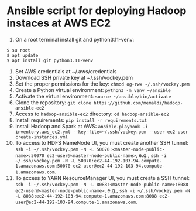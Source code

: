 # Ansible script for deploying Hadoop instaces at AWS EC2

1. On a root terminal install git and python3.11-venv: 

```
$ su root
$ apt update
$ apt install git python3.11-venv
```

1. Set AWS credentials at ~/.aws/credentials
2. Download SSH private key at ~/.ssh/vockey.pem
3. Set the proper permissions for the key: `chmod og-rwx ~/.ssh/vockey.pem`
4. Create a Python virtual environment: `python3 -m venv ~/ansible`
5. Activate the virtual environment: `source ~/ansible/bin/activate`
6. Clone the repository: `git clone https://github.com/memaldi/hadoop-ansible-ec2`
6. Access to `hadoop-ansible-ec2` directory: `cd hadoop-ansible-ec2`
4. Install requirements: `pip install -r requirements.txt`
6. Install Hadoop and Spark at AWS: `ansible-playbook -i inventory.aws_ec2.yml --key-file=~/.ssh/vockey.pem --user ec2-user create-instances.yml`
7. To access to HDFS NameNode UI, you must create another SSH tunnel: `ssh -i ~/.ssh/vockey.pem -N -L 50070:<master-node-public-name>:50070 ec2-user@<master-node-public-name>`, e.g., `ssh -i ~/.ssh/vockey.pem -N -L 50070:ec2-44-192-103-94.compute-1.amazonaws.com:50070 ec2-user@ec2-44-192-103-94.compute-1.amazonaws.com`.
8. To access to YARN ResourceManager UI, you must create a SSH tunnel: `ssh -i ~/.ssh/vockey.pem -N -L 8088:<master-node-public-name>:8088 ec2-user@<master-node-public-name>`, e.g., `ssh -i ~/.ssh/vockey.pem -N -L 8088:ec2-44-192-103-94.compute-1.amazonaws.com:8088 ec2-user@ec2-44-192-103-94.compute-1.amazonaws.com`.
